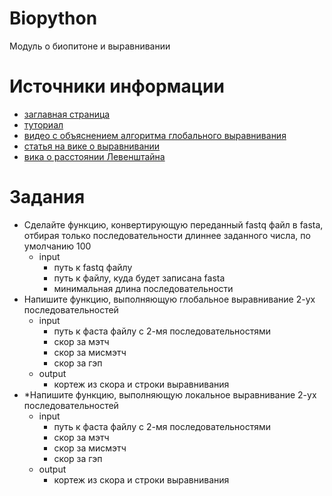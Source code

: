 # Biopython
Модуль о биопитоне и выравнивании


# Источники информации
* [заглавная страница](https://biopython.org/)
* [туториал](http://biopython.org/DIST/docs/tutorial/Tutorial.html)
* [видео с объяснением алгоритма глобального выравнивания](https://www.youtube.com/watch?v=vqxc2EfPWdk)
* [статья на вике о выравнивании](https://en.wikipedia.org/wiki/Sequence_alignment)
* [вика о расстоянии Левенштайна](https://ru.wikipedia.org/wiki/%D0%A0%D0%B0%D1%81%D1%81%D1%82%D0%BE%D1%8F%D0%BD%D0%B8%D0%B5_%D0%9B%D0%B5%D0%B2%D0%B5%D0%BD%D1%88%D1%82%D0%B5%D0%B9%D0%BD%D0%B0)


# Задания
* Сделайте функцию, конвертирующую переданный fastq файл в fasta,
отбирая только последовательности длиннее заданного числа, по умолчанию 100
    * input
        * путь к fastq файлу
        * путь к файлу, куда будет записана fasta
        * минимальная длина последовательности
* Напишите функцию, выполняющую глобальное выравнивание 2-ух последовательностей
    * input
        * путь к фаста файлу с 2-мя последовательностями
        * скор за мэтч
        * скор за мисмэтч
        * скор за гэп
    * output
        * кортеж из скора и строки выравнивания
* *Напишите функцию, выполняющую локальное выравнивание 2-ух последовательностей
    * input
        * путь к фаста файлу с 2-мя последовательностями
        * скор за мэтч
        * скор за мисмэтч
        * скор за гэп
    * output
        * кортеж из скора и строки выравнивания
